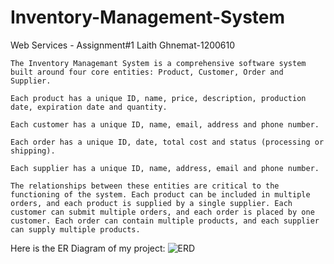 # Inventory-Management-System
Web Services - Assignment#1
Laith Ghnemat-1200610

    The Inventory Managemant System is a comprehensive software system built around four core entities: Product, Customer, Order and Supplier.

    Each product has a unique ID, name, price, description, production date, expiration date and quantity.

    Each customer has a unique ID, name, email, address and phone number.

    Each order has a unique ID, date, total cost and status (processing or shipping).

    Each supplier has a unique ID, name, address, email and phone number.

    The relationships between these entities are critical to the functioning of the system. Each product can be included in multiple orders, and each product is supplied by a single supplier. Each customer can submit multiple orders, and each order is placed by one customer. Each order can contain multiple products, and each supplier can supply multiple products.

Here is the ER Diagram of my project:
![ERD](https://github.com/LaithGhnemat12302/Inventory-Management-System/assets/134155389/915d6f41-b50c-4b84-8b9f-3e257c47b29e)


